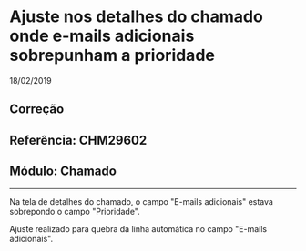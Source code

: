 # Ajuste nos detalhes do chamado onde e-mails adicionais sobrepunham a prioridade
18/02/2019
## Correção
## Referência: CHM29602
## Módulo: Chamado
***

Na tela de detalhes do chamado, o campo "E-mails adicionais" estava sobrepondo o campo "Prioridade".

Ajuste realizado para quebra da linha automática no campo "E-mails adicionais".